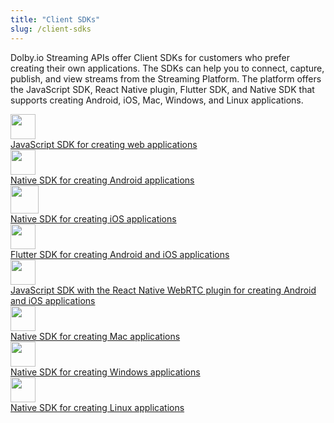 ```yaml
---
title: "Client SDKs"
slug: /client-sdks
---
```

Dolby.io Streaming APIs offer Client SDKs for customers who prefer creating their own applications. The SDKs can help you to connect, capture, publish, and view streams from the Streaming Platform. The platform offers the JavaScript SDK, React Native plugin, Flutter SDK, and Native SDK that supports creating Android, iOS, Mac, Windows, and Linux applications. 

<div class="dolbyio-cards-container">
  
  <a class="dolbyio-card dolbyio-card-1" href="https://docs.dolby.io/streaming-apis/docs/web">
     <div class="dolbyio-card-image">
      <img width="40px" src="https://files.readme.io/e3bb9ae-javascript-155-svgrepo-com.svg"/>
    </div>
    <div class="dolbyio-card-header"></div>
    <div class="dolbyio-card-description">
       JavaScript SDK for creating web applications
    </div>
  </a>
  
  <a class="dolbyio-card dolbyio-card-2" href="https://docs.dolby.io/streaming-apis/docs/android">
    <div class="dolbyio-card-image">
      <img width="40px" class="dolbyio-card-svg-icon" src="https://files.readme.io/c7b67fd-android-svgrepo-com.svg"/>
    </div>
    <div class="dolbyio-card-header"></div>
    <div class="dolbyio-card-description">
      Native SDK for creating Android applications
    </div>
  </a>
  
  <a class="dolbyio-card dolbyio-card-3" href="https://docs.dolby.io/streaming-apis/docs/ios">
    <div class="dolbyio-card-image">
      <img width="45px" class="dolbyio-card-svg-icon" src="https://files.readme.io/5c709a5-os-ios-dark-svgrepo-com.svg"/>
    </div>
    <div class="dolbyio-card-header"></div>
    <div class="dolbyio-card-description">
      Native SDK for creating iOS applications
    </div>
  </a>
  
  <a class="dolbyio-card dolbyio-card-4" href="https://docs.dolby.io/streaming-apis/docs/flutter">
    <div class="dolbyio-card-image">
      <img width="40px" class="dolbyio-card-svg-icon" src="https://files.readme.io/eb58ef6-flutter-svgrepo-com_1.svg"/>
    </div>
    <div class="dolbyio-card-header"></div>
    <div class="dolbyio-card-description">
      Flutter SDK for creating Android and iOS applications
    </div>
  </a>
  <a class="dolbyio-card dolbyio-card-5" href="https://docs.dolby.io/streaming-apis/docs/rn">
    <div class="dolbyio-card-image">
      <img width="40px" class="dolbyio-card-svg-icon" src="https://files.readme.io/20d2f80-react-svgrepo-com.svg"/>
    </div>
    <div class="dolbyio-card-header"></div>
    <div class="dolbyio-card-description">
      JavaScript SDK with the React Native WebRTC plugin for creating Android and iOS applications
    </div>
  </a>
  <a class="dolbyio-card dolbyio-card-6" href="https://docs.dolby.io/streaming-apis/docs/desktop">
    <div class="dolbyio-card-image">
      <img width="40px" class="dolbyio-card-svg-icon" src="https://files.readme.io/3890a7b-apple-173-svgrepo-com_1.svg"/>
    </div>
    <div class="dolbyio-card-header"></div>
    <div class="dolbyio-card-description">
      Native SDK for creating Mac applications
    </div>
  </a>
  <a class="dolbyio-card dolbyio-card-7" href="https://docs.dolby.io/streaming-apis/docs/desktop">
    <div class="dolbyio-card-image">
      <img width="40px" class="dolbyio-card-svg-icon" src="https://files.readme.io/cd5a0d6-windows-174-svgrepo-com_1.svg"/>
    </div>
    <div class="dolbyio-card-header"></div>
    <div class="dolbyio-card-description">
     Native SDK for creating Windows applications
    </div>
  </a>
  <a class="dolbyio-card dolbyio-card-8" href="https://docs.dolby.io/streaming-apis/docs/desktop">
    <div class="dolbyio-card-image">
      <img width="40px" class="dolbyio-card-svg-icon" src="https://files.readme.io/26dd507-os-linux-svgrepo-com.svg"/>
    </div>
    <div class="dolbyio-card-header"></div>
    <div class="dolbyio-card-description">
      Native SDK for creating Linux applications
    </div>
  </a>
  
</div>
